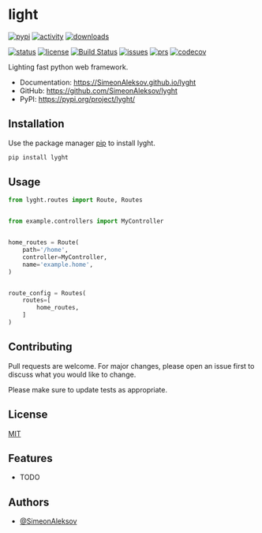 # light


[![pypi](https://img.shields.io/pypi/v/lyght?style=for-the-badge)](https://img.shields.io/pypi/v/lyght?style=for-the-badge)
[![activity](https://img.shields.io/github/commit-activity/y/SimeonAleksov/lyght?style=for-the-badge)](https://img.shields.io/github/commit-activity/y/SimeonAleksov/lyght?style=for-the-badge)
[![downloads](https://img.shields.io/pypi/dm/lyght?style=for-the-badge)](https://img.shields.io/pypi/dm/lyght?style=for-the-badge)

[![status](https://img.shields.io/pypi/status/lyght?style=for-the-badge)](https://img.shields.io/pypi/status/lyght?style=for-the-badge)
[![license](https://img.shields.io/pypi/l/lyght?style=for-the-badge)](https://img.shields.io/pypi/l/lyght?style=for-the-badge)
[![Build Status](https://img.shields.io/github/workflow/status/SimeonAleksov/lyght/dev%20workflow?style=for-the-badge)](https://img.shields.io/github/workflow/status/SimeonAleksov/lyght/dev%20workflow?style=for-the-badge)
[![issues](https://img.shields.io/github/issues/SimeonAleksov/lyght?style=for-the-badge)](https://img.shields.io/github/issues/SimeonAleksov/lyght?style=for-the-badge)
[![prs](https://img.shields.io/github/issues-pr-closed/SimeonAleksov/lyght?style=for-the-badge)](https://img.shields.io/github/issues-pr-closed/SimeonAleksov/lyght?style=for-the-badge)
[![codecov](https://img.shields.io/codecov/c/github/SimeonAleksov/lyght?style=for-the-badge)](https://img.shields.io/codecov/c/github/SimeonAleksov/lyght?style=for-the-badge)



Lighting fast python web framework.


* Documentation: <https://SimeonAleksov.github.io/lyght>
* GitHub: <https://github.com/SimeonAleksov/lyght>
* PyPI: <https://pypi.org/project/lyght/>


## Installation

Use the package manager [pip](https://pip.pypa.io/en/stable/) to install lyght.

```bash
pip install lyght
```

## Usage

```python
from lyght.routes import Route, Routes


from example.controllers import MyController


home_routes = Route(
    path='/home',
    controller=MyController,
    name='example.home',
)


route_config = Routes(
    routes=[
        home_routes,
    ]
)

```

## Contributing
Pull requests are welcome. For major changes, please open an issue first to discuss what you would like to change.

Please make sure to update tests as appropriate.

## License
[MIT](https://choosealicense.com/licenses/mit/)



## Features

* TODO



## Authors

- [@SimeonAleksov](https://www.github.com/SimeonAleksov)
